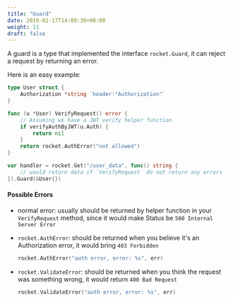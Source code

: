 ```yaml
---
title: "Guard"
date: 2019-02-17T14:09:30+08:00
weight: 11
draft: false
---
```


A guard is a type that implemented the interface `rocket.Guard`,
it can reject a request by returning an error.

Here is an easy example:

```go
type User struct {
	Authorization *string `header:"Authorization"`
}

func (u *User) VerifyRequest() error {
	// Assuming we have a JWT verify helper function
	if verifyAuthByJWT(u.Auth) {
		return nil
	}
	return rocket.AuthError("not allowed")
}

var handler = rocket.Get("/user_data", func() string {
    // would return data if `VerifyRequest` do not return any errors
}).Guard(&User{})
```

#### Possible Errors

- normal error: usually should be returned by helper function in your `VerifyRequest` method, since it would make Status be `500 Internal Server Error`
- `rocket.AuthError`: should be returned when you believe it's an Authorization error, it would bring `403 Forbidden`

	```go
	rocket.AuthError("auth error, error: %s", err)
	```
- `rocket.ValidateError`: should be returned when you think the request was something wrong, it would return `400 Bad Request`

	```go
	rocket.ValidateError("auth error, error: %s", err)
	```
